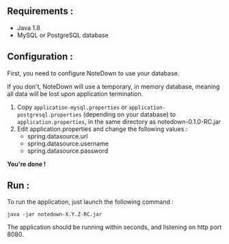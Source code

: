 Requirements :
--------------
- Java 1.8
- MySQL or PostgreSQL database

Configuration :
---------------
First, you need to configure NoteDown to use your database.

If you don't, NoteDown will use a temporary, in memory database, meaning all data will be lost upon application 
termination.

1. Copy `application-mysql.properties` or `application-postgresql.properties` (depending on your database) to
`application.properties`, in the same directory as notedown-0.1.0-RC.jar
2. Edit application.properties and change the following values :
    - spring.datasource.url
    - spring.datasource.username
    - spring.datasource.password

**You're done !**

Run :
--------------
To run the application, just launch the following command :

    java -jar notedown-X.Y.Z-RC.jar
    
The application should be running within seconds, and listening on http port 8080.